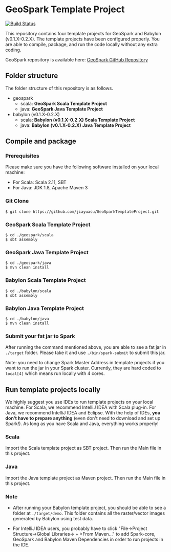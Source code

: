 # GeoSpark Template Project
[![Build Status](https://travis-ci.org/jiayuasu/GeoSparkTemplateProject.svg?branch=master)](https://travis-ci.org/jiayuasu/GeoSparkTemplateProject)

This repository contains four template projects for GeoSpark and Babylon (v0.1.X-0.2.X). The template projects have been configured properly. You are able to compile, package, and run the code locally without any extra coding.

GeoSpark repository is available here: [GeoSpark GitHub Repository](https://github.com/DataSystemsLab/GeoSpark)

## Folder structure
The folder structure of this repository is as follows.

* geospark
  * scala: **GeoSpark Scala Template Project**
  * java: **GeoSpark Java Template Project**
* babylon (v0.1.X-0.2.X)
  * scala: **Babylon (v0.1.X-0.2.X) Scala Template Project**
  * java: **Babylon (v0.1.X-0.2.X) Java Template Project**

## Compile and package

### Prerequisites
Please make sure you have the following software installed on your local machine:

* For Scala: Scala 2.11, SBT
* For Java: JDK 1.8, Apache Maven 3

### Git Clone
```
$ git clone https://github.com/jiayuasu/GeoSparkTemplateProject.git
```

### GeoSpark Scala Template Project

```
$ cd ./geospark/scala
$ sbt assembly
```

### GeoSpark Java Template Project

```
$ cd ./geospark/java
$ mvn clean install
```

### Babylon Scala Template Project

```
$ cd ./babylon/scala
$ sbt assembly
```
### Babylon Java Template Project

```
$ cd ./babylon/java
$ mvn clean install
```
### Submit your fat jar to Spark
After running the command mentioned above, you are able to see a fat jar in `./target` folder. Please take it and use `./bin/spark-submit` to submit this jar.

Note: you need to change Spark Master Address in template projects if you want to run the jar in your Spark cluster. Currently, they are hard coded to `local[4]` which means run locally with 4 cores.

## Run template projects locally
We highly suggest you use IDEs to run template projects on your local machine. For Scala, we recommend IntelliJ IDEA with Scala plug-in. For Java, we recommend IntelliJ IDEA and Eclipse. With the help of IDEs, **you don't have to prepare anything** (even don't need to download and set up Spark!). As long as you have Scala and Java, everything works properly!

### Scala
Import the Scala template project as SBT project. Then run the Main file in this project.

### Java
Import the Java template project as Maven project. Then run the Main file in this project.

### Note
* After running your Babylon template project, you should be able to see a folder at `./target/demo`. This folder contains all the raster/vector images generated by Babylon using test data.

* For IntelliJ IDEA users, you probably have to click "File->Project Structure->Global Libraries-> + >From Maven..." to add Spark-core, GeoSpark and Babylon Maven Dependencies in order to run projects in the IDE.
